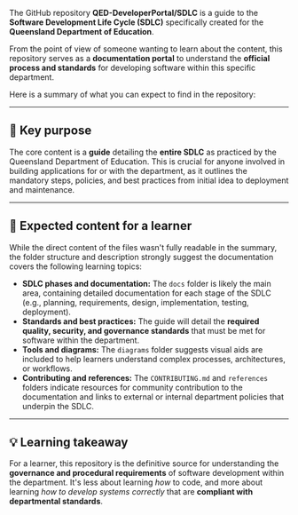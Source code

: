 The GitHub repository **QED-DeveloperPortal/SDLC** is a guide to the **Software Development Life Cycle (SDLC)** specifically created for the **Queensland Department of Education**.

From the point of view of someone wanting to learn about the content, this repository serves as a **documentation portal** to understand the **official process and standards** for developing software within this specific department.

Here is a summary of what you can expect to find in the repository:

***

## 📝 Key purpose
The core content is a **guide** detailing the **entire SDLC** as practiced by the Queensland Department of Education. This is crucial for anyone involved in building applications for or with the department, as it outlines the mandatory steps, policies, and best practices from initial idea to deployment and maintenance.

***

## 📂 Expected content for a learner
While the direct content of the files wasn't fully readable in the summary, the folder structure and description strongly suggest the documentation covers the following learning topics:

* **SDLC phases and documentation:** The `docs` folder is likely the main area, containing detailed documentation for each stage of the SDLC (e.g., planning, requirements, design, implementation, testing, deployment).
* **Standards and best practices:** The guide will detail the **required quality, security, and governance standards** that must be met for software within the department.
* **Tools and diagrams:** The `diagrams` folder suggests visual aids are included to help learners understand complex processes, architectures, or workflows.
* **Contributing and references:** The `CONTRIBUTING.md` and `references` folders indicate resources for community contribution to the documentation and links to external or internal department policies that underpin the SDLC.

***

## 💡 Learning takeaway
For a learner, this repository is the definitive source for understanding the **governance and procedural requirements** of software development within the department. It's less about learning *how* to code, and more about learning *how to develop systems correctly* that are **compliant with departmental standards**.
